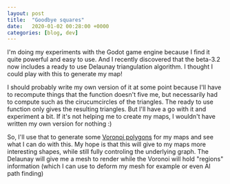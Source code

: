 ```yaml
---
layout: post
title:  "Goodbye squares"
date:   2020-01-02 00:28:00 +0000
categories: [blog, dev]
---
```


I'm doing my experiments with the Godot game engine because I find it quite
powerful and easy to use. And I recently discovered that the beta-3.2 now
includes a ready to use Delaunay triangulation algorithm. I thought I could play
with this to generate my map!

I should probably write my own version of it at some point because I'll have to
recompute things that the function doesn't five me, but necessarily had to
compute such as the cirucumcircles of the triangles.  The ready to use function
only gives the resulting triangles. But I'll have a go with it and experiment a
bit. If it's not helping me to create my maps, I wouldn't have written my own
version for nothing :)

So, I'll use that to generate some [Voronoi
polygons](https://en.wikipedia.org/wiki/Voronoi_diagram) for my maps and see
what I can do with this. My hope is that this will give to my maps more
interesting shapes, while still fully controling the underlying graph. The
Delaunay will give me a mesh to render while the Voronoi will hold "regions"
information (which I can use to deform my mesh for example or even AI path
finding)
